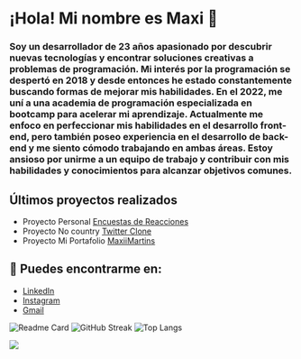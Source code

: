 # ¡Hola! Mi nombre es Maxi 👋

### Soy un desarrollador de 23 años apasionado por descubrir nuevas tecnologías y encontrar soluciones creativas a problemas de programación. Mi interés por la programación se despertó en 2018 y desde entonces he estado constantemente buscando formas de mejorar mis habilidades. En el 2022, me uní a una academia de programación especializada en bootcamp para acelerar mi aprendizaje. Actualmente me enfoco en perfeccionar mis habilidades en el desarrollo front-end, pero también poseo experiencia en el desarrollo de back-end y me siento cómodo trabajando en ambas áreas. Estoy ansioso por unirme a un equipo de trabajo y contribuir con mis habilidades y conocimientos para alcanzar objetivos comunes.

## Últimos proyectos realizados
- Proyecto Personal [Encuestas de Reacciones](https://encuestas-de-reacciones.vercel.app/)
- Proyecto No country [Twitter Clone](https://twitter-nocountry-production.up.railway.app/)
- Proyecto Mi Portafolio [MaxiiMartins](https://maxiimartins.vercel.app/)

## 🔗 Puedes encontrarme en:

- [LinkedIn](https://www.linkedin.com/in/maxiimartins/)
- [Instagram](https://www.instagram.com/maxii.martins/)
- []()<a href ="mailto:maximartins45@gmail.com" target="_blank">Gmail</a>

![Readme Card](https://github-readme-stats.vercel.app/api/?username=MaxiiMartins&repo=github-readme-stats&count_private=true&show_icons=true&theme=merko)
![GitHub Streak](https://streak-stats.demolab.com?user=MaxiiMartins&theme=merko&date_format=j%20M%5B%20Y%5D)
![Top Langs](https://github-readme-stats.vercel.app/api/top-langs/?username=MaxiiMartins&theme=merko&layout=compact)

[![](https://visitcount.itsvg.in/api?id=MaxiiMartins&label=Profile%20Views&color=3&icon=5&pretty=true)](https://visitcount.itsvg.in)
